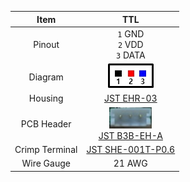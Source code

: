 
|Item|TTL|
|:---:|:---:|
|Pinout|`1` GND<br>`2` VDD<br>`3` DATA|
|Diagram|![](/assets/images/dxl/jst_b3beha_diagram.png)|
|Housing|[JST EHR-03]|
|PCB Header|![](/assets/images/dxl/jst_b3beha.png)<br />[JST B3B-EH-A]|
|Crimp Terminal|[JST SHE-001T-P0.6]|
|Wire Gauge|21 AWG|

[JST EHR-03]: http://www.jst-mfg.com/product/pdf/eng/eEH.pdf
[JST B3B-EH-A]: http://www.jst-mfg.com/product/pdf/eng/eEH.pdf
[JST SHE-001T-P0.6]: http://www.jst-mfg.com/product/pdf/eng/eEH.pdf
